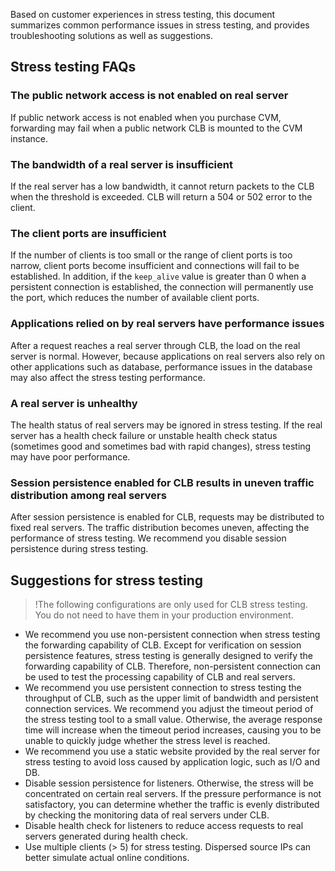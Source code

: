 Based on customer experiences in stress testing, this document summarizes common performance issues in stress testing, and provides troubleshooting solutions as well as suggestions.

## Stress testing FAQs

### The public network access is not enabled on real server
If public network access is not enabled when you purchase CVM, forwarding may fail when a public network CLB is mounted to the CVM instance.
### The bandwidth of a real server is insufficient
If the real server has a low bandwidth, it cannot return packets to the CLB when the threshold is exceeded. CLB will return a 504 or 502 error to the client.
### The client ports are insufficient 
If the number of clients is too small or the range of client ports is too narrow, client ports become insufficient and connections will fail to be established. In addition, if the `keep_alive` value is greater than 0 when a persistent connection is established, the connection will permanently use the port, which reduces the number of available client ports.
### Applications relied on by real servers have performance issues
After a request reaches a real server through CLB, the load on the real server is normal. However, because applications on real servers also rely on other applications such as database, performance issues in the database may also affect the stress testing performance.
### A real server is unhealthy
The health status of real servers may be ignored in stress testing. If the real server has a health check failure or unstable health check status (sometimes good and sometimes bad with rapid changes), stress testing may have poor performance.
### Session persistence enabled for CLB results in uneven traffic distribution among real servers
After session persistence is enabled for CLB, requests may be distributed to fixed real servers. The traffic distribution becomes uneven, affecting the performance of stress testing. We recommend you disable session persistence during stress testing.

## Suggestions for stress testing
>!The following configurations are only used for CLB stress testing. You do not need to have them in your production environment.

- We recommend you use non-persistent connection when stress testing the forwarding capability of CLB.
Except for verification on session persistence features, stress testing is generally designed to verify the forwarding capability of CLB. Therefore, non-persistent connection can be used to test the processing capability of CLB and real servers.
- We recommend you use persistent connection to stress testing the throughput of CLB, such as the upper limit of bandwidth and persistent connection services.
We recommend you adjust the timeout period of the stress testing tool to a small value. Otherwise, the average response time will increase when the timeout period increases, causing you to be unable to quickly judge whether the stress level is reached.
- We recommend you use a static website provided by the real server for stress testing to avoid loss caused by application logic, such as I/O and DB.
- Disable session persistence for listeners. Otherwise, the stress will be concentrated on certain real servers. If the pressure performance is not satisfactory, you can determine whether the traffic is evenly distributed by checking the monitoring data of real servers under CLB.
- Disable health check for listeners to reduce access requests to real servers generated during health check.
- Use multiple clients (> 5) for stress testing. Dispersed source IPs can better simulate actual online conditions.
